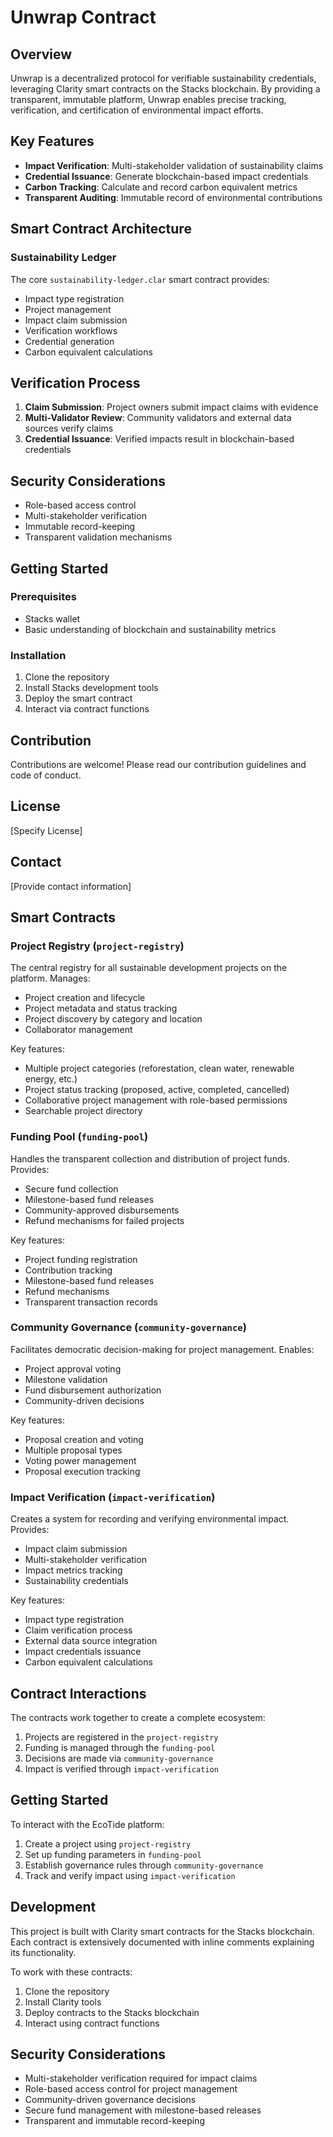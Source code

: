 # Unwrap Contract

## Overview

Unwrap is a decentralized protocol for verifiable sustainability credentials, leveraging Clarity smart contracts on the Stacks blockchain. By providing a transparent, immutable platform, Unwrap enables precise tracking, verification, and certification of environmental impact efforts.

## Key Features

- **Impact Verification**: Multi-stakeholder validation of sustainability claims
- **Credential Issuance**: Generate blockchain-based impact credentials
- **Carbon Tracking**: Calculate and record carbon equivalent metrics
- **Transparent Auditing**: Immutable record of environmental contributions

## Smart Contract Architecture

### Sustainability Ledger

The core `sustainability-ledger.clar` smart contract provides:

- Impact type registration
- Project management
- Impact claim submission
- Verification workflows
- Credential generation
- Carbon equivalent calculations

## Verification Process

1. **Claim Submission**: Project owners submit impact claims with evidence
2. **Multi-Validator Review**: Community validators and external data sources verify claims
3. **Credential Issuance**: Verified impacts result in blockchain-based credentials

## Security Considerations

- Role-based access control
- Multi-stakeholder verification
- Immutable record-keeping
- Transparent validation mechanisms

## Getting Started

### Prerequisites

- Stacks wallet
- Basic understanding of blockchain and sustainability metrics

### Installation

1. Clone the repository
2. Install Stacks development tools
3. Deploy the smart contract
4. Interact via contract functions

## Contribution

Contributions are welcome! Please read our contribution guidelines and code of conduct.

## License

[Specify License]

## Contact

[Provide contact information]

## Smart Contracts

### Project Registry (`project-registry`)

The central registry for all sustainable development projects on the platform. Manages:
- Project creation and lifecycle
- Project metadata and status tracking
- Project discovery by category and location
- Collaborator management

Key features:
- Multiple project categories (reforestation, clean water, renewable energy, etc.)
- Project status tracking (proposed, active, completed, cancelled)
- Collaborative project management with role-based permissions
- Searchable project directory

### Funding Pool (`funding-pool`)

Handles the transparent collection and distribution of project funds. Provides:
- Secure fund collection
- Milestone-based fund releases
- Community-approved disbursements
- Refund mechanisms for failed projects

Key features:
- Project funding registration
- Contribution tracking
- Milestone-based fund releases
- Refund mechanisms
- Transparent transaction records

### Community Governance (`community-governance`)

Facilitates democratic decision-making for project management. Enables:
- Project approval voting
- Milestone validation
- Fund disbursement authorization
- Community-driven decisions

Key features:
- Proposal creation and voting
- Multiple proposal types
- Voting power management
- Proposal execution tracking

### Impact Verification (`impact-verification`)

Creates a system for recording and verifying environmental impact. Provides:
- Impact claim submission
- Multi-stakeholder verification
- Impact metrics tracking
- Sustainability credentials

Key features:
- Impact type registration
- Claim verification process
- External data source integration
- Impact credentials issuance
- Carbon equivalent calculations

## Contract Interactions

The contracts work together to create a complete ecosystem:

1. Projects are registered in the `project-registry`
2. Funding is managed through the `funding-pool`
3. Decisions are made via `community-governance`
4. Impact is verified through `impact-verification`

## Getting Started

To interact with the EcoTide platform:

1. Create a project using `project-registry`
2. Set up funding parameters in `funding-pool`
3. Establish governance rules through `community-governance`
4. Track and verify impact using `impact-verification`

## Development

This project is built with Clarity smart contracts for the Stacks blockchain. Each contract is extensively documented with inline comments explaining its functionality.

To work with these contracts:

1. Clone the repository
2. Install Clarity tools
3. Deploy contracts to the Stacks blockchain
4. Interact using contract functions

## Security Considerations

- Multi-stakeholder verification required for impact claims
- Role-based access control for project management
- Community-driven governance decisions
- Secure fund management with milestone-based releases
- Transparent and immutable record-keeping